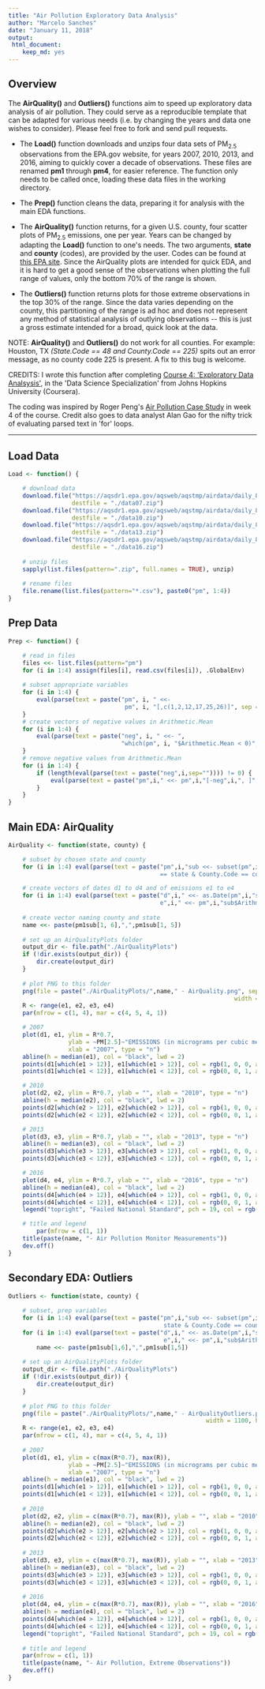 ```yaml
---
title: "Air Pollution Exploratory Data Analysis"
author: "Marcelo Sanches"
date: "January 11, 2018"
output: 
 html_document: 
    keep_md: yes
---
```


## Overview

The **AirQuality()** and **Outliers()** functions aim to speed up exploratory data analysis of air pollution. They could serve as a reproducible template that can be adapted for various needs (i.e. by changing the years and data one wishes to consider). Please feel free to fork and send pull requests.

- The **Load()** function downloads and unzips four data sets of PM<sub>2.5</sub> observations from the EPA.gov website, for years 2007, 2010, 2013, and 2016, aiming to quickly cover a decade of observations. These files are renamed **pm1** through **pm4**, for easier reference. The function only needs to be called once, loading these data files in the working directory.

- The **Prep()** function cleans the data, preparing it for analysis with the main EDA functions.

- The **AirQuality()** function returns, for a given U.S. county, four scatter plots of PM<sub>2.5</sub> emissions, one per year. Years can be changed by adapting the **Load()** function to one's needs. The two arguments, **state** and **county** (codes), are provided by the user. Codes can be found at [this EPA site](https://aqs.epa.gov/aqsweb/documents/codetables/states_and_counties.html). Since the AirQuality plots are intended for quick EDA, and it is hard to get a good sense of the observations when plotting the full range of values, only the bottom 70% of the range is shown. 

- The **Outliers()** function returns plots for those extreme observations in the top 30% of the range. Since the data varies depending on the county, this partitioning of the range is ad hoc and does not represent any method of statistical analysis of outlying observations -- this is just a gross estimate intended for a broad, quick look at the data.


NOTE: **AirQuality()** and **Outliers()** do not work for all counties. For example: Houston, TX *(State.Code == 48 and County.Code == 225)* spits out an error message, as no county code 225 is present. A fix to this bug is welcome.

CREDITS: I wrote this function after completing [Course 4: 'Exploratory Data Analsysis'](https://www.coursera.org/learn/exploratory-data-analysis), in the 'Data Science Specialization' from Johns Hopkins University (Coursera).

The coding was inspired by Roger Peng's [Air Pollution Case Study](https://github.com/DataScienceSpecialization/courses/tree/master/04_ExploratoryAnalysis/CaseStudy) in week 4 of the course. Credit also goes to data analyst Alan Gao for the nifty trick of evaluating parsed text in 'for' loops.

---

## Load Data


```r
Load <- function() {

	# download data
	download.file("https://aqsdr1.epa.gov/aqsweb/aqstmp/airdata/daily_88101_2007.zip", 
	              destfile = "./data07.zip")
	download.file("https://aqsdr1.epa.gov/aqsweb/aqstmp/airdata/daily_88101_2010.zip", 
	              destfile = "./data10.zip")
	download.file("https://aqsdr1.epa.gov/aqsweb/aqstmp/airdata/daily_88101_2013.zip", 
	              destfile = "./data13.zip")
	download.file("https://aqsdr1.epa.gov/aqsweb/aqstmp/airdata/daily_88101_2016.zip", 
	              destfile = "./data16.zip")
	
	# unzip files
	sapply(list.files(pattern=".zip", full.names = TRUE), unzip)
	
	# rename files 
	file.rename(list.files(pattern="*.csv"), paste0("pm", 1:4))
}
```

## Prep Data 


```r
Prep <- function() {	

	# read in files 
	files <<- list.files(pattern="pm")  
	for (i in 1:4) assign(files[i], read.csv(files[i]), .GlobalEnv) 
	
	# subset appropriate variables  
	for (i in 1:4) {
		eval(parse(text = paste("pm", i, " <<- 
		                         pm", i, "[,c(1,2,12,17,25,26)]", sep = ""))) 
	}
	# create vectors of negative values in Arithmetic.Mean 
	for (i in 1:4) {
		eval(parse(text = paste("neg", i, " <<- ", 
		                        "which(pm", i, "$Arithmetic.Mean < 0)", sep = "")))
	}
	# remove negative values from Arithmetic.Mean
	for (i in 1:4) {																						
		if (length(eval(parse(text = paste("neg",i,sep="")))) != 0) {  	
			eval(parse(text = paste("pm",i," <<- pm",i,"[-neg",i,", ]", sep="")))
		}
	}
}
```

## Main EDA: AirQuality


```r
AirQuality <- function(state, county) {

	# subset by chosen state and county 
	for (i in 1:4) eval(parse(text = paste("pm",i,"sub <<- subset(pm",i,", State.Code 
	                                       == state & County.Code == county)", sep="")))

	# create vectors of dates d1 to d4 and of emissions e1 to e4
	for (i in 1:4) eval(parse(text = paste("d",i," <<- as.Date(pm",i,"sub$Date.Local); 
	                                       e",i," <<- pm",i,"sub$Arithmetic.Mean", sep="")))	
	
	# create vector naming county and state 
	name <<- paste(pm1sub[1, 6],",",pm1sub[1, 5])
	
	# set up an AirQualityPlots folder
	output_dir <- file.path("./AirQualityPlots")
	if (!dir.exists(output_dir)) {
		dir.create(output_dir)
	} 
	
	# plot PNG to this folder
	png(file = paste("./AirQualityPlots/",name," - AirQuality.png", sep=""), 
	                                                            width = 1100, height = 480)
	R <- range(e1, e2, e3, e4) 
	par(mfrow = c(1, 4), mar = c(4, 5, 4, 1))

	# 2007
	plot(d1, e1, ylim = R*0.7, 
	             ylab = ~PM[2.5]~"EMISSIONS (in micrograms per cubic meter)", 
	             xlab = "2007", type = "n")
	abline(h = median(e1), col = "black", lwd = 2)
	points(d1[which(e1 > 12)], e1[which(e1 > 12)], col = rgb(1, 0, 0, alpha = 0.3), pch = 19)
	points(d1[which(e1 < 12)], e1[which(e1 < 12)], col = rgb(0, 0, 1, alpha = 0.3), pch = 19)

	# 2010
	plot(d2, e2, ylim = R*0.7, ylab = "", xlab = "2010", type = "n")
	abline(h = median(e2), col = "black", lwd = 2)
	points(d2[which(e2 > 12)], e2[which(e2 > 12)], col = rgb(1, 0, 0, alpha = 0.3), pch = 19)
	points(d2[which(e2 < 12)], e2[which(e2 < 12)], col = rgb(0, 0, 1, alpha = 0.3), pch = 19)

	# 2013
	plot(d3, e3, ylim = R*0.7, ylab = "", xlab = "2013", type = "n")
	abline(h = median(e3), col = "black", lwd = 2)
	points(d3[which(e3 > 12)], e3[which(e3 > 12)], col = rgb(1, 0, 0, alpha = 0.3), pch = 19)
	points(d3[which(e3 < 12)], e3[which(e3 < 12)], col = rgb(0, 0, 1, alpha = 0.3), pch = 19)

	# 2016
	plot(d4, e4, ylim = R*0.7, ylab = "", xlab = "2016", type = "n")
	abline(h = median(e4), col = "black", lwd = 2)
	points(d4[which(e4 > 12)], e4[which(e4 > 12)], col = rgb(1, 0, 0, alpha = 0.3), pch = 19)
	points(d4[which(e4 < 12)], e4[which(e4 < 12)], col = rgb(0, 0, 1, alpha = 0.3), pch = 19)
	legend("topright", "Failed National Standard", pch = 19, col = rgb(1, 0, 0, alpha = 0.4))

	# title and legend 
    	par(mfrow = c(1, 1))
	title(paste(name, "- Air Pollution Monitor Measurements"))
	dev.off()
}
```

## Secondary EDA: Outliers


```r
Outliers <- function(state, county) {
	
	# subset, prep variables
	for (i in 1:4) eval(parse(text = paste("pm",i,"sub <<- subset(pm",i,", State.Code == 
	                                        state & County.Code == county)", sep="")))
	for (i in 1:4) eval(parse(text = paste("d",i," <<- as.Date(pm",i,"sub$Date.Local); 
                                            e",i," <<- pm",i,"sub$Arithmetic.Mean", sep="")))	
		name <<- paste(pm1sub[1,6],",",pm1sub[1,5])
	
	# set up an AirQualityPlots folder
	output_dir <- file.path("./AirQualityPlots")
	if (!dir.exists(output_dir)) {
		dir.create(output_dir)
	} 
	
	# plot PNG to this folder
	png(file = paste("./AirQualityPlots/",name," - AirQualityOutliers.png", sep=""), 
	                                                    width = 1100, height = 480)
	R <- range(e1, e2, e3, e4) 
	par(mfrow = c(1, 4), mar = c(4, 5, 4, 1))
	
	# 2007
	plot(d1, e1, ylim = c(max(R*0.7), max(R)), 
	             ylab = ~PM[2.5]~"EMISSIONS (in micrograms per cubic meter)", 
	             xlab = "2007", type = "n")
	abline(h = median(e1), col = "black", lwd = 2)
	points(d1[which(e1 > 12)], e1[which(e1 > 12)], col = rgb(1, 0, 0, alpha = 0.3), pch = 19)
	points(d1[which(e1 < 12)], e1[which(e1 < 12)], col = rgb(0, 0, 1, alpha = 0.3), pch = 19)
	
	# 2010
	plot(d2, e2, ylim = c(max(R*0.7), max(R)), ylab = "", xlab = "2010", type = "n")
	abline(h = median(e2), col = "black", lwd = 2)
	points(d2[which(e2 > 12)], e2[which(e2 > 12)], col = rgb(1, 0, 0, alpha = 0.3), pch = 19)
	points(d2[which(e2 < 12)], e2[which(e2 < 12)], col = rgb(0, 0, 1, alpha = 0.3), pch = 19)
	
	# 2013
	plot(d3, e3, ylim = c(max(R*0.7), max(R)), ylab = "", xlab = "2013", type = "n")
	abline(h = median(e3), col = "black", lwd = 2)
	points(d3[which(e3 > 12)], e3[which(e3 > 12)], col = rgb(1, 0, 0, alpha = 0.3), pch = 19)
	points(d3[which(e3 < 12)], e3[which(e3 < 12)], col = rgb(0, 0, 1, alpha = 0.3), pch = 19)
	
	# 2016
	plot(d4, e4, ylim = c(max(R*0.7), max(R)), ylab = "", xlab = "2016", type = "n")
	abline(h = median(e4), col = "black", lwd = 2)
	points(d4[which(e4 > 12)], e4[which(e4 > 12)], col = rgb(1, 0, 0, alpha = 0.3), pch = 19)
	points(d4[which(e4 < 12)], e4[which(e4 < 12)], col = rgb(0, 0, 1, alpha = 0.3), pch = 19)
	legend("topright", "Failed National Standard", pch = 19, col = rgb(1, 0, 0, alpha = 0.4))
    	
	# title and legend
	par(mfrow = c(1, 1))
	title(paste(name, "- Air Pollution, Extreme Observations"))
	dev.off()
}
```


